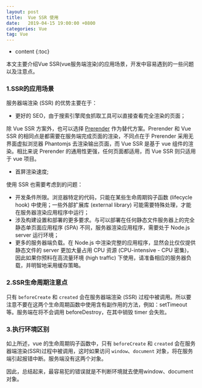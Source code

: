 ```yaml
---
layout: post
title:  Vue SSR 使用
date:   2019-04-15 19:00:00 +0800
categories: Vue
tag: Vue
---
```


* content
{:toc}

本文主要介绍Vue SSR(vue服务端渲染)的应用场景，开发中容易遇到的一些问题以及注意点。

### 1.SSR的应用场景

服务器端渲染 (SSR) 的优势主要在于：

- 更好的 SEO，由于搜索引擎爬虫抓取工具可以直接查看完全渲染的页面；

除 Vue SSR 方案外，也可以选择 [Prerender](https://github.com/prerender/prerender) 作为替代方案。Prerender 和 Vue SSR 的相同点是都需要在服务端完成页面的渲染，不同点在于 Prerender 采用无界面虚拟浏览器 Phantomjs 去渲染输出页面，而 Vue SSR 是基于 vue 组件的渲染。相比来说 Prerender 的通用性更强，任何页面都适用，而 Vue SSR 则只适用于 vue 项目。

- 首屏渲染速度;

使用 SSR 也需要考虑到的问题：

- 开发条件所限。浏览器特定的代码，只能在某些生命周期钩子函数 (lifecycle hook) 中使用；一些外部扩展库 (external library) 可能需要特殊处理，才能在服务器渲染应用程序中运行；
- 涉及构建设置和部署的更多要求。与可以部署在任何静态文件服务器上的完全静态单页面应用程序 (SPA) 不同，服务器渲染应用程序，需要处于 Node.js server 运行环境；
- 更多的服务器端负载。在 Node.js 中渲染完整的应用程序，显然会比仅仅提供静态文件的 server 更加大量占用 CPU 资源 (CPU-intensive - CPU 密集)，因此如果你预料在高流量环境 (high traffic) 下使用，请准备相应的服务器负载，并明智地采用缓存策略。

### 2.SSR生命周期注意点

只有 `beforeCreate` 和 `created` 会在服务器端渲染 (SSR) 过程中被调用。所以要注意不要在这两个生命周期函数中使用含有副作用的方法，例如：setTimeout 等。服务端在将不会调用 beforeDestroy，在其中销毁 timer 会失败。

### 3.执行环境区别

如上所述，vue 的生命周期钩子函数中，只有 `beforeCreate` 和 `created` 会在服务器端渲染(SSR)过程中被调用，这时如果访问 `window`、`document` 对象，将在服务端引起报错中断。服务端没有这两个对象。

因此，总结起来，最容易犯的错误就是不判断环境就去使用window、document对象。
